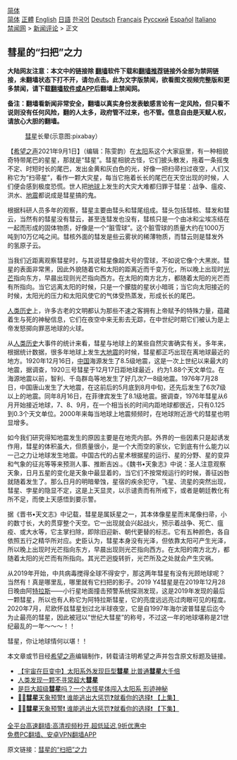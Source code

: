  <!-- 面包屑导航 --> <div class="breadcrumb"><!-- GTranslate: https://gtranslate.io/ -->  <div class="switcher notranslate">  <div class="selected">  <a href="#" onclick="return false;"> 简体</a>  </div>  <div class="option">  <a href="https://www.bannedbook.org" onclick="doGTranslate('zh-CN|zh-CN');jQuery('div.switcher div.selected a').html(jQuery(this).html());return false;" title="简体中文" class="nturl selected"> 简体</a>  <a href="https://www.bannedbook.org/zh-tw/" onclick="doGTranslate('zh-CN|zh-TW');jQuery('div.switcher div.selected a').html(jQuery(this).html());return false;" title="繁體中文" class="nturl"> 正體</a>  <a href="https://www.bannedbook.org/en/" onclick="doGTranslate('zh-CN|en');jQuery('div.switcher div.selected a').html(jQuery(this).html());return false;" title="English" class="nturl"> English</a>  <a href="https://www.bannedbook.org/ja/" onclick="doGTranslate('zh-CN|ja');jQuery('div.switcher div.selected a').html(jQuery(this).html());return false;" title="日本語" class="nturl"> 日語</a>  <a href="https://www.bannedbook.org/ko/" onclick="doGTranslate('zh-CN|ko');jQuery('div.switcher div.selected a').html(jQuery(this).html());return false;" title="한국어" class="nturl"> 한국어</a>  <a href="https://www.bannedbook.org/de/" onclick="doGTranslate('zh-CN|de');jQuery('div.switcher div.selected a').html(jQuery(this).html());return false;" title="Deutsch" class="nturl"> Deutsch</a>  <a href="https://www.bannedbook.org/fr/" onclick="doGTranslate('zh-CN|fr');jQuery('div.switcher div.selected a').html(jQuery(this).html());return false;" title="Français" class="nturl"> Français</a>  <a href="https://www.bannedbook.org/ru/" onclick="doGTranslate('zh-CN|ru');jQuery('div.switcher div.selected a').html(jQuery(this).html());return false;" title="Русский" class="nturl"> Русский</a>  <a href="https://www.bannedbook.org/es/" onclick="doGTranslate('zh-CN|es');jQuery('div.switcher div.selected a').html(jQuery(this).html());return false;" title="Español" class="nturl"> Español</a>  <a href="https://www.bannedbook.org/it/" onclick="doGTranslate('zh-CN|it');jQuery('div.switcher div.selected a').html(jQuery(this).html());return false;" title="Italiano" class="nturl"> Italiano</a>  </div>  </div>      <div class='breadcrumb-sub'><!-- Breadcrumb NavXT 6.3.0 --> <a href="https://www.bannedbook.org/" class="home">禁闻网</a> &gt; <a href="https://www.bannedbook.org/bnews/comments/" class="category">新闻评论</a> &gt; 正文</div></div><h2>彗星的“扫把”之力</h2> <p class="notice"><b>大陆网友注意：本文中的链接除 <a href="https://github.com/bannedbook/fanqiang" >翻墙</a>软件下载和<a href="https://github.com/killgcd/justmysocks/blob/master/README.md">翻墙推荐</a>链接外全部为禁网链接，未翻墙状态下打不开，请勿点击。此为文字版禁闻，欲看图文视频完整版和更多禁闻，请下载<a href="https://github.com/bannedbook/fanqiang">翻墙软件或APP</a>后翻墙上禁闻网。</p><p>备注：翻墙看新闻非常安全，翻墙以真实身份发表敏感言论有一定风险，但只看不说则没有任何风险，翻的人太多，政府管不过来，也不管。信息自由是天赋人权，请放心大胆的翻墙。</b></p>  <div class="entry"> <figure> <p><figcaption><a href="https://www.bannedbook.org/bnews/tag/%E5%BD%97%E6%98%9F/" class="st_tag internal_tag" rel="tag" title="标签 彗星 下的日志">彗星</a>长晕(示意图:pixabay）</figcaption></figure> <p>【<span class='wp_keywordlink_affiliate'><a href="https://www.soundofhope.org" title="希望之声" target="_blank">希望之声</a></span>2021年9月1日】（编辑：陈雯韵）在<a href="https://www.bannedbook.org/bnews/tag/%e5%a4%aa%e9%98%b3/" class="st_tag internal_tag" rel="tag" title="标签 太阳 下的日志">太阳</a>系这个大家庭里，有一种相貌奇特带尾巴的星星，那就是“彗星”。彗星相貌古怪，它们披头散发，拖着一条摇曳不定、时短时长的尾巴，发出金黄和灰白色的光，好像一把扫帚扫过夜空，人们又称它为“扫帚星”，看作一颗大灾星，每当它拖着长长的尾巴在天空出现的时候，人们便会感到极度恐慌。世人把<a href="https://www.bannedbook.org/bnews/tag/%e5%9c%b0%e7%90%83/" class="st_tag internal_tag" rel="tag" title="标签 地球 下的日志">地球</a>上发生的大灾大难都归罪于彗星：战争、瘟疫、洪水、<a href="https://www.bannedbook.org/bnews/tag/%e5%9c%b0%e9%9c%87/" class="st_tag internal_tag" rel="tag" title="标签 地震 下的日志">地震</a>都说成是彗星搞的鬼。</p> <p>根据科研人员多年的观察，彗星主要由彗头和彗尾组成。彗头包括彗核、彗发和彗云，当然有的彗星没有彗云，甚至连彗发也没有，彗核只是一个由冰和尘埃冻结在一起而形成的固体物质，好像是一个“脏雪球”。这个脏雪球的质量大约在1000万吨到10万亿吨之间。彗核外面的彗发是些云雾状的稀薄物质，而彗云则是彗发外的氢原子云。</p> <p>当我们近距离观察彗星时，与其说彗星像超大号的雪球，不如说它像个大黑炭。彗星的表面非常黑，因此外貌随着它和太阳的距离近而千变万化，所以晚上出现时<a href="https://www.bannedbook.org/bnews/tag/%E5%85%89%E8%8A%92/" class="st_tag internal_tag" rel="tag" title="标签 光芒 下的日志">光芒</a>指向东方，早晨出现则光芒指向西方。在太阳的南方北方，都随着太阳的光芒而有所指向。当它远离太阳的时候，只是一个朦胧的星状小暗斑；当它向太阳接近的时候，太阳光的压力和太阳风使它的气体受热蒸发，形成长长的尾巴。</p>  <p><span class='wp_keywordlink'><a href="https://www.bannedbook.org/forum3/topic1750.html" title="考古学禁区-被掩藏的人类历史" target="_blank">人类历史</a></span>上，许多古老的文明都认为那些不速之客拥有上帝赋予的特殊力量，蕴藏着生与死的神秘信息，它们在夜空中来无影去无踪，在中世纪时期它们被认为是上帝发怒掷向罪恶地球的火球。</p> <p>从<a href="https://www.bannedbook.org/bnews/tag/%E4%BA%BA%E7%B1%BB%E5%8E%86%E5%8F%B2/" class="st_tag internal_tag" rel="tag" title="标签 人类历史 下的日志">人类历史</a>大事件的统计来看，彗星与地球上的某些自然灾害确实有关。多年来，根据统计数据，很多年地球上发生<a href="https://www.bannedbook.org/bnews/tag/%E5%A4%A7%E5%9C%B0%E9%9C%87/" class="st_tag internal_tag" rel="tag" title="标签 大地震 下的日志">大地震</a>的时候，彗星都正巧出现在离地球最近的地方。1920年12月16日，<span class='wp_keywordlink_affiliate'><a href="https://www.bannedbook.org/" title="中国" target="_blank">中国</a></span>海源发生了8.5级地震，这是一次上世纪以来最大的地震，据调查，1920三号彗星于12月17日距地球最近，约为1.88个天文单位。在海源地震以前，智利、千岛群岛等地发生了好几次7一8级地震。1976年7月28日，中国唐山发生了大地震，在这前后的5月底到8月中旬，还先后发生了6次7级以上的地震。同年8月16日，在菲律宾发生了8.1级地震。据调查，1976年彗星从6月开始接近地球，7、8、9月，在一个相当长的时间内距地球都很近，只有0.125到0.3个天文单位。2000年来每当地球上地震频频时，在地球附近游弋的彗星也明显增多。</p> <p>如今我们研究得知地震发生的原因主要是在地壳内部。外界的一些因素只是起诱发作用，彗星的体积虽大，但质量很小，是一个大而空的家伙，它到底有什么能力以一己之力让地球发生地震。中国古代的占星术根据星的运行、星的分野、星的变异和气象的征兆等等来预测人事、推断吉凶.。《魏书•天象志》中说：圣人注意观察天象，日月五星的变化是天象中最显着的，当它们不按常规运行的时候，善征凶咎就随着发生了。那么日月的明暗晕蚀，星宿的疾余犯守，飞星、流星的突然出现，彗星、孛星的隐显不定，这是上天显灵，以示谴责而有所戒下，或者是朝廷教化有所不足，而使上天感悟到要示警。</p>  <p>据《晋书•天文志》中记载，彗星是属妖星之一，其本体像星星而末尾像扫帚，小的数寸长，大的贯穿整个天空。它一出现就会兴起战火，预示着战争、死亡、瘟疫、或大水等，它主掌扫除，即除旧迎新、朝代更替的标志。它有五种颜色，各自依照五行之精华所对应。史臣认为，彗星本身没有光泽，但依靠太阳可产生光泽，所以晚上出现时光芒指向东方，早晨出现则光芒指向西方。在太阳的南方北方，都随着太阳的光芒而有所指向。其光芒迥旋转折，光芒所及之处就会产生灾祸。</p> <p>从2019年开始，中共病毒搅得全球不得安宁，那这两年彗星有没有光顾地球呢？当然有！真是哪里乱，哪里就有它扫把的影子。2019 Y4彗星是在2019年12月28日晚由阿<a href="https://www.bannedbook.org/bnews/tag/%E7%89%B9%E6%8B%89%E6%96%AF/" class="st_tag internal_tag" rel="tag" title="标签 特拉斯 下的日志">特拉斯</a>——小行星地面撞击预警系统探测发现，这是2019年发现的最后一颗彗星，所以也有人称它为阿特拉斯彗星，它的亮度远远亮过肉眼可见的程度。2020年7月，尼欧怀兹彗星划过北半球夜空，它是自1997年海尔波普彗星后迄今为止最亮的彗星，因此被冠以“世纪大彗星”的称号，不过这一年的地球堪称是21世纪最乱的一年～～～！！</p> <p>彗星，你让地球情何以堪！！</p>  <p>本文章或节目经<a href="https://www.bannedbook.org/bnews/tag/%e5%b8%8c%e6%9c%9b%e4%b9%8b%e5%a3%b0/" class="st_tag internal_tag" rel="tag" title="标签 希望之声 下的日志">希望之声</a>编辑制作，转载请注明希望之声并包含原文标题及链接。 </p> <ul class='op-related-articles' title='相关阅读'> <li><a href='https://www.bannedbook.org/bnews/comments/20210724/1593087.html' target='_blank'>【宇宙在巨变中】太阳系外发现巨型<b>彗星</b> 比普通<b>彗星</b>大千倍</a></li> <li><a href='https://www.bannedbook.org/bnews/cnnews/20210706/1581271.html' target='_blank'>人类发现一颗不寻常超大<b>彗星</b></a></li> <li><a href='https://www.bannedbook.org/bnews/comments/20210624/1573108.html' target='_blank'>是巨大超级<b>彗星</b>吗？一个古怪星体闯入太阳系 形迹神秘</a></li> <li><a href='https://www.bannedbook.org/bnews/bannedvideo/20201022/1568824.html' target='_blank'>🌟🌟<b>彗星</b>天象预警❗ 谁能逃出大惩罚❓就看你的选择❗ 【上集】</a></li> <li><a href='https://www.bannedbook.org/bnews/bannedvideo/20201029/1568823.html' target='_blank'>🌟🌟<b>彗星</b>天象预警❗ 谁能逃出大惩罚❓就看你的选择❗ 【下集】</a></li> </ul> <p class="texttj"> <a href="https://github.com/bannedbook/fanqiang/wiki/V2ray%E6%9C%BA%E5%9C%BA" target="_blank">全平台高速翻墙:高清视频秒开,超低延迟,9折优惠中</a><br/> <a href="https://github.com/bannedbook/fanqiang/wiki/%E7%A6%81%E9%97%BB%E7%BD%91%E5%AE%89%E5%8D%93%E7%BF%BB%E5%A2%99%E6%96%B0%E9%97%BBAPP" target="_blank">免费PC翻墙、安卓VPN翻墙APP</a></p><p>原文链接：<a class="src_link"  href="https://www.soundofhope.org/post/540614" target="_blank">彗星的“扫把”之力</a></p> <a name='sharetosocial'></a>  <div style="margin-bottom:5px;padding-bottom:5px;clear:both"> <div id="archive-pix-1" class="banner-ads"> <!-- AuctionX Display platform tag START --> <div id="26318x728x90x621x_ADSLOT2" clicktrack="%%CLICK_URL_ESC%%"></div> <!-- AuctionX Display platform tag END --> </div> <div id="archive-pix-2" class="banner-ads"> <!-- AuctionX Display platform tag START --> <div id="26315x300x250x621x_ADSLOT2" clicktrack="%%CLICK_URL_ESC%%"></div> <!-- AuctionX Display platform tag END --> </div> </div>  <div id="archive-pix-1" class="banner-ads"> <!-- AuctionX Display platform tag START --> <div id="26318x728x90x621x_ADSLOT3" clicktrack="%%CLICK_URL_ESC%%"></div> <!-- AuctionX Display platform tag END --> </div> </div><!--END ENTRY--> 